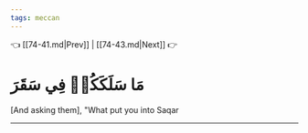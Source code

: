 ```yaml
---
tags: meccan
---
```


👈 [[74-41.md|Prev]] | [[74-43.md|Next]] 👉

# مَا سَلَكَكُمۡ فِي سَقَرَ

[And asking them], "What put you into Saqar

---

